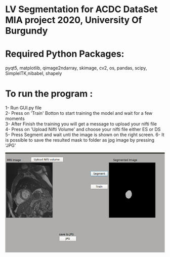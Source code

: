 # LV Segmentation for ACDC DataSet MIA project 2020, University Of Burgundy 
# Required Python Packages: 
  pyqt5, matplotlib, qimage2ndarray, skimage, cv2, os, pandas, scipy, SimpleITK,nibabel, shapely
# To run the program : 
 1- Run GUI.py file\
 2- Press on 'Train' Botton to start training the model and wait for a few moments\
 3- After Finish the training you will get a message to upload your nifti file\
 4- Press on 'Upload Nifti Volume' and choose your nifti file either ES or DS\
 5- Press Segment and wait unti the image is shown on the right screen.
 6- It is possible to save the resulted mask to folder as jpg image by pressing 'JPG'
 
 ![preview GUI](GUI.png?raw=true "Optional Title")
